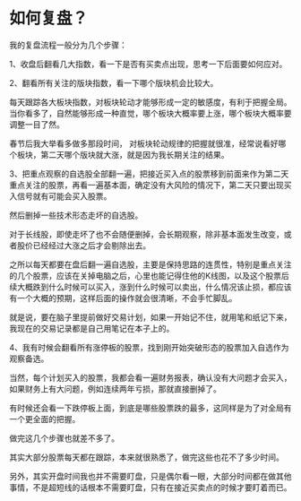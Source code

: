 # 如何复盘？
[url]: (https://t.zsxq.com/jubEe6I)

我的复盘流程一般分为几个步骤：

1、收盘后翻看几大指数，看一下是否有买卖点出现，思考一下后面要如何应对。

2、翻看所有关注的版块指数，看一下哪个版块机会比较大。

每天跟踪各大板块指数，对板块轮动才能够形成一定的敏感度，有利于把握全局。当你看多了，自然能够形成一种直觉，哪个板块大概率要上涨，哪个板块大概率要调整一目了然。

春节后我大举看多做多那段时间， 对板块轮动规律的把握就很准，经常说看好哪个板块，第二天哪个版块就大涨，就是因为我长期关注的结果。

3、把重点观察的自选股全部翻一遍，把接近买入点的股票移到前面来作为第二天重点关注的股票，再看一遍基本面，确定没有大风险的情况下，第二天只要出现买入信号就有可能会买入股票。

然后删掉一些技术形态走坏的自选股。

对于长线股，即使走坏了也不会随便删掉，会长期观察，除非基本面发生改变，或者股价已经经过大涨之后才会剔除出去。

之所以每天都要在盘后翻一遍自选股，主要是保持思路的连贯性，特别是重点关注的几个股票，应该在关掉电脑之后，心里也能记得住他的K线图，以及这个股票后续大概跌到什么时候可以买入，涨到什么时候可以卖出，什么情况该止损，都应该有一个大概的预期，这样后面的操作就会很清晰，不会手忙脚乱。

就是说，要在脑子里提前做好交易计划，如果一开始记不住，就用笔和纸记下来，我现在的交易记录都是自己用笔记在本子上的。

4、我有时候会翻看所有涨停板的股票，找到刚开始突破形态的股票加入自选作为观察备选。

当然，每个计划买入的股票，我都会看一遍财务报表，确认没有大问题才会买入，如果财务上有大问题，例如连续两年亏损，那就直接删掉了。

有时候还会看一下跌停板上面，到底是哪些股票跌的最多，这同样是为了对全局有一个更全面的把握。

做完这几个步骤也就差不多了。

其实大部分股票每天都在跟踪，本来就很熟悉了，做完这些也花不了多少时间。

另外，其实开盘时间我也并不需要盯盘，只是偶尔看一眼，大部分时间都在做其他事情，不是超短线的话根本不需要盯盘，只有在接近买卖点的时候才要盯着而已。